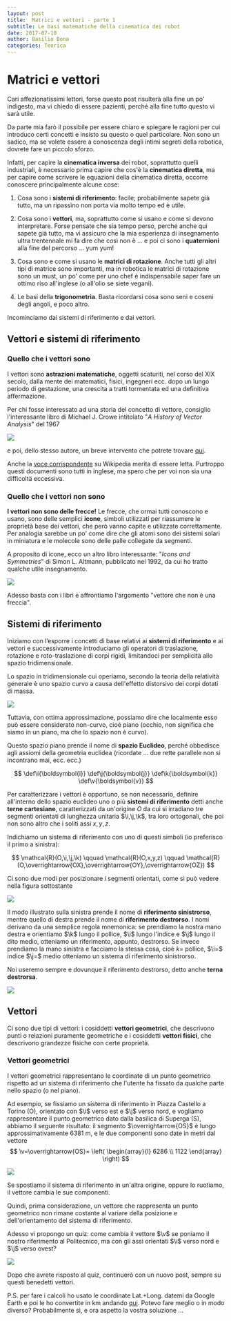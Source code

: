 ```yaml
---
layout: post
title:  Matrici e vettori - parte 1
subtitle: Le basi matematiche della cinematica dei robot
date: 2017-07-10
author: Basilio Bona
categories: Teorica
---
```


# Matrici e vettori

Cari affezionatissimi lettori, forse questo post risulterà alla fine un po' indigesto, ma vi chiedo di essere pazienti, perché alla fine tutto questo vi sarà utile.

Da parte mia farò il possibile per essere chiaro e spiegare le ragioni per cui introduco certi concetti e insisto su questo o quel particolare. Non sono un sadico, ma se volete essere a conoscenza degli intimi segreti della robotica, dovrete fare un piccolo sforzo.

Infatti, per capire la **cinematica inversa** dei robot, soprattutto quelli industriali, è necessario prima capire che cos'è la **cinematica diretta**, ma per capire come scrivere le equazioni della cinematica diretta, occorre conoscere principalmente alcune cose:

1. Cosa sono i **sistemi di riferimento**: facile; probabilmente sapete già tutto, ma un ripassìno non porta via molto tempo ed è utile.

2. Cosa sono i **vettori**, ma, soprattutto come si usano e come si devono interpretare. Forse pensate che sia tempo perso, perché anche qui sapete già tutto, ma vi assicuro che la mia esperienza di insegnamento ultra trentennale mi fa dire che così non è ... e poi ci sono i **quaternioni** alla fine del percorso ... yum yum!

3. Cosa sono e come si usano le **matrici di rotazione**.  Anche tutti gli altri tipi di matrice sono importanti, ma in robotica le matrici di rotazione sono un must, un po' come per uno chef è indispensabile saper fare un ottimo riso all'inglese (o all'olio se siete vegani).  

4. Le basi della **trigonometria**. Basta ricordarsi cosa sono seni e coseni degli angoli, e poco altro.

Incominciamo dai sistemi di riferimento e dai vettori.

## Vettori e sistemi di riferimento

### Quello che i vettori sono

I vettori sono **astrazioni matematiche**, oggetti scaturiti, nel corso del XIX secolo, dalla mente dei matematici, fisici, ingegneri ecc. dopo un lungo periodo di gestazione, una crescita a tratti tormentata ed una definitiva affermazione.

Per chi fosse interessato ad una storia del concetto di vettore, consiglio l'interessante libro di Michael J. Crowe intitolato "*A History of Vector Analysis*" del 1967

![](/assets/imgs/2017-07-10-Matrici-e-vettori-01.md/EwuITji.png)

e poi, dello stesso autore, un breve intervento che potrete trovare [qui](http://worrydream.com/refs/Crowe-HistoryOfVectorAnalysis.pdf).

Anche la [voce corrispondente](https://en.wikipedia.org/wiki/A_History_of_Vector_Analysis) su Wikipedia merita di essere letta. Purtroppo questi documenti sono tutti in inglese, ma spero che per voi non sia una difficoltà eccessiva.

### Quello che i vettori **non** sono

**I vettori non sono delle frecce!** Le frecce, che ormai tutti conoscono e usano, sono delle semplici **icone**, simboli utilizzati per riassumere le proprietà base dei vettori, che però vanno capite e utilizzate correttamente. Per analogia sarebbe un po' come dire che gli atomi sono dei sistemi solari in miniatura e le molecole sono delle palle collegate da segmenti.

A proposito di icone, ecco un altro libro interessante: "*Icons and Symmetries*" di  Simon L. Altmann, pubblicato nel 1992, da cui ho tratto qualche utile insegnamento.

![](/assets/imgs/2017-07-10-Matrici-e-vettori-01.md/ZA3nKRo.png)

Adesso basta con i libri e affrontiamo l'argomento "vettore che non è una freccia".

## Sistemi di riferimento

Iniziamo con l’esporre i concetti di base relativi ai **sistemi di riferimento** e ai vettori e successivamente introduciamo gli operatori di traslazione, rotazione e roto-traslazione di corpi rigidi, limitandoci per semplicità allo spazio tridimensionale.

Lo spazio in tridimensionale cui operiamo, secondo la teoria della relatività generale è uno spazio curvo a causa dell'effetto distorsivo dei corpi dotati di massa.

![](/assets/imgs/2017-07-10-Matrici-e-vettori-01.md/rVm9FQE.png)

Tuttavia, con ottima approssimazione, possiamo dire che localmente esso può essere considerato non-curvo, cioè piano (occhio, non significa che siamo in un piano, ma che lo spazio non è curvo).

Questo spazio piano prende il nome di **spazio Euclideo**, perché obbedisce agli assiomi della geometria euclidea (ricordate ... due rette parallele non si incontrano mai, ecc. ecc.)

$$
\def\i{\boldsymbol{i}}
\def\j{\boldsymbol{j}}
\def\k{\boldsymbol{k}}
\def\v{\boldsymbol{v}}
$$

Per caratterizzare i vettori è opportuno, se non necessario, definire all'interno dello spazio euclideo uno o più **sistemi di riferimento** detti anche **terne cartesiane**, caratterizzati da un'origine $O$ da cui si irradiano tre segmenti orientati di lunghezza unitaria $\i,\j,\k$, tra loro ortogonali, che poi non sono altro che i soliti assi $x,y,z$.

Indichiamo un sistema di riferimento con uno di questi simboli (io preferisco il primo a sinistra):

$$
\mathcal{R}(O,\i,\j,\k) \qquad
\mathcal{R}(O,x,y,z)
\qquad
\mathcal{R}(O,\overrightarrow{OX},\overrightarrow{OY},\overrightarrow{OZ})
$$

Ci sono due modi per posizionare i segmenti orientati, come si può vedere nella figura sottostante

![](/assets/imgs/2017-07-10-Matrici-e-vettori-01.md/WRFu5SZ.png)

Il modo illustrato sulla sinistra prende il nome di **riferimento sinistrorso**, mentre quello di destra prende il nome di **riferimento destrorso**. I nomi derivano da una semplice regola mnemonica: se prendiamo la nostra mano destra e orientiamo $\k$ lungo il pollice, $\i$  lungo l'indice e $\j$ lungo il dito medio, otteniamo un riferimento, appunto, destrorso. Se invece prendiamo la mano sinistra e facciamo la stessa cosa, cioè $k=$ pollice, $\i=$ indice $\j=$ medio otteniamo un sistema di riferimento sinistrorso.

Noi useremo sempre e dovunque il riferimento destrorso, detto anche **terna destrorsa**.

![](/assets/imgs/2017-07-10-Matrici-e-vettori-01.md/Y6cRQ8B.png)

## Vettori

Ci sono due tipi di vettori: i cosiddetti **vettori geometrici**, che descrivono punti o relazioni puramente geometriche  e i cosiddetti **vettori fisici**, che descrivono grandezze fisiche con certe proprietà.

### Vettori geometrici

I vettori geometrici rappresentano le coordinate di un punto geometrico rispetto ad un sistema di riferimento che l'utente ha fissato da qualche parte nello spazio (o nel piano).

Ad esempio, se fissiamo un sistema di riferimento in Piazza Castello a Torino (O), orientato con $\i$ verso est e $\j$ verso nord, e vogliamo rappresentare il punto geometrico dato dalla basilica di Superga (S), abbiamo il seguente risultato: il segmento $\overrightarrow{OS}$ è lungo approssimativamente 6381 m, e le due componenti sono date in metri dal vettore
$$
\v=\overrightarrow{OS}=
\left(
\begin{array}{l}
6286
\\
1122
\end{array}
\right)
$$

![](/assets/imgs/2017-07-10-Matrici-e-vettori-01.md/j6SM0Uc.png)

Se spostiamo il sistema di riferimento in un'altra origine, oppure lo ruotiamo, il vettore cambia le sue componenti.

Quindi, prima considerazione, un vettore che rappresenta un punto geometrico non rimane costante al variare della posizione e dell'orientamento del sistema di riferimento.

Adesso vi propongo un quiz: come cambia il vettore $\v$ se poniamo il nostro riferimento al Politecnico, ma con gli assi orientati $\i$ verso nord e $\j$ verso ovest?

![](/assets/imgs/2017-07-10-Matrici-e-vettori-01.md/Xj1OSrL.png)

Dopo che avrete risposto al quiz, continuerò con un nuovo post, sempre su questi benedetti vettori.

P.S. per fare i calcoli ho usato le coordinate Lat.+Long. datemi da Google Earth e poi le ho convertite in km andando [qui](https://www.sunearthtools.com/it/tools/distance.php). Potevo fare meglio o in modo diverso? Probabilmente sì, e ora aspetto la vostra soluzione ...
